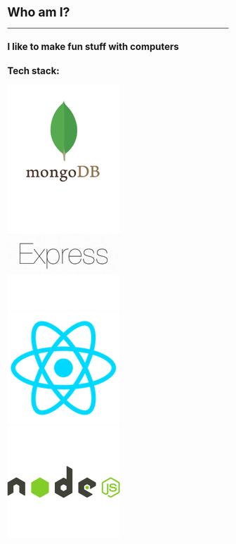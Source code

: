 # Who am I?
---
I like to make fun stuff with computers
---
## Tech stack:
![MongoDB](./img/mongo.png) ![Express.js](./img/express.png) ![React.js](./img/react.png) ![Node](./img/nodejs.png)
